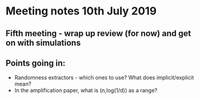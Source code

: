 # Meeting notes 10th July 2019
## Fifth meeting - wrap up review (for now) and get on with simulations

## Points going in:
* Randomness extractors - which ones to use? What does implicit/explicit mean?
* In the amplification paper, what is (n,log(1/d)) as a range?